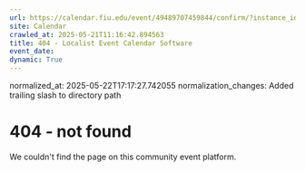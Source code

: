 ```yaml
---
url: https://calendar.fiu.edu/event/49489707459844/confirm/?instance_id=49489707481360&return=https%3A%2F%2Fcalendar.fiu.edu%2Fcalendar%3Fevent_types%255B%255D%3D121722
site: Calendar
crawled_at: 2025-05-21T11:16:42.894563
title: 404 - Localist Event Calendar Software
event_date: 
dynamic: True
---
```

normalized_at: 2025-05-22T17:17:27.742055
normalization_changes: Added trailing slash to directory path

# 404 - not found
We couldn't find the page on this community event platform.
